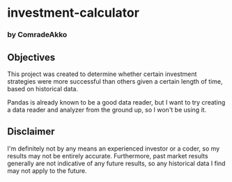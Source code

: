 # investment-calculator
### by ComradeAkko

## Objectives
This project was created to determine whether certain investment strategies were more successful than others given a certain length of time, based on historical data.

Pandas is already known to be a good data reader, but I want to try creating a data reader and analyzer from the ground up, so I won't be using it. 

## Disclaimer
I'm definitely not by any means an experienced investor or a coder, so my results may not be entirely accurate. Furthermore, past market results generally are not indicative of any future results, so any historical data I find may not apply to the future. 